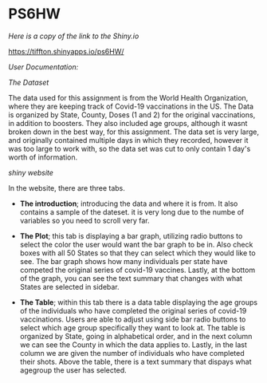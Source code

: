 # PS6HW

_Here is a copy of the link to the Shiny.io_

 https://tiffton.shinyapps.io/ps6HW/


*User Documentation:*


_The Dataset_

The data used for this assignment is from the World Health Organization, where they are keeping track
of Covid-19 vaccinations in the US. The Data is organized by State, County, Doses (1 and 2) for the 
original vaccinations, in addition to boosters. They also included age groups, although it wasnt 
broken down in the best way, for this assignment. The data set is very large, and originally contained multiple
days in which they recorded, however it was too large to work with, so the data set was cut to only contain
1 day's worth of information.


_shiny website_

 In the website, there are three tabs.
 
 
 
 
* **The introduction**; introducing the data and where it is from. It also contains a sample of the dateset.
              it is very long due to the numbe of variables so you need to scroll very far.
             
             
             
             
             
* **The Plot**; this tab is displaying a bar graph, utilizing radio buttons to 
              select the color the user would want the bar graph to be in. Also check boxes
              with all 50 States so that they can select which they would like to see. The bar graph shows 
              how many individuals per state have competed the original series of covid-19 vaccines. 
              Lastly, at the bottom of the graph, you can see the text summary that changes with what 
              States are selected in sidebar.
            
              
              
* **The Table**; within this tab there is a data table displaying the age groups of the
              individuals who have completed the original series of covid-19 vaccinations.
              Users are able to adjust using side bar radio buttons to select which age group 
              specifically they want to look at. The table is organized by State, going in alphabetical 
              order, and in the next column we can see the County in which the data applies to. Lastly, 
              in the last column we are given the number of individuals who have completed their shots. 
              Above the table, there is a text summary that dispays what agegroup the user has selected. 
        
 











